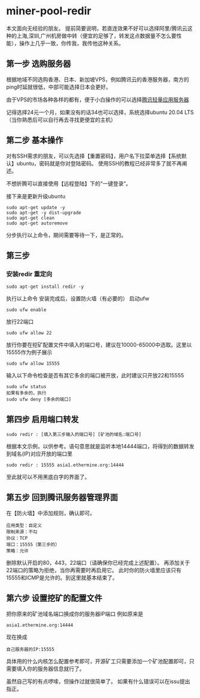 # miner-pool-redir
本文面向无经验的朋友。
提前简要说明，若直连效果不好可以选择阿里/腾讯云这种的上海,深圳,广州机房做中转（便宜的足够了，转发这点数据量不怎么要性能），操作上几乎一致，你传我，我传他这种关系。

## 第一步 选购服务器
根据地域不同选购香港、日本、新加坡VPS，例如腾讯云的香港服务器，南方的ping时延就很低，中部可能选择日本会更好。

由于VPS的市场各种各样的都有，便于小白操作的可以选择<a href="https://cloud.tencent.com/product/lighthouse" target="_blank">腾讯轻量应用服务器</a>

记得选择24元一个月，如果没有的话34也可以选择，系统选择ubuntu 20.04 LTS
（当你熟悉后可以自行再去寻找更便宜的主机）
## 第二步 基本操作
对有SSH需求的朋友，可以先选择【重置密码】，用户名下拉菜单选择【系统默认】ubuntu，密码就是你对登陆密码。
使用SSH的教程已经非常多了就不再阐述。

不想折腾可以直接使用【远程登陆】下的“一键登录”。

接下来是更新升级ubuntu
```
sudo apt-get update -y
sudo apt-get -y dist-upgrade
sudo apt-get clean
sudo apt-get autoremove
```
分步执行以上命令，期间需要等待一下，是正常的。
## 第三步 
### 安装redir 重定向
```
sudo apt-get install redir -y
```
执行以上命令
安装完成后，设置防火墙（有必要的）
启动ufw
```
sudo ufw enable
```
放行22端口
```
sudo ufw allow 22
```
放行你要在挖矿配置文件中填入的端口号，建议在10000-65000中选取。这里以15555作为例子展示
```
sudo ufw allow 15555
```
输入以下命令检查是否有其它多余的端口被开放，此时建议只开放22和15555
```
sudo ufw status
如果有多余的，执行
sudo ufw deny [多余的端口]
```
## 第四步 启用端口转发
```
sudo redir : [填入第三步输入的端口号] [矿池的域名:端口号]
```
根据本文示例，以供参考。语句意思就是监听本地14444端口，将得到的数据转发到域名(IP)对应开放的端口里
```
sudo redir : 15555 asia1.ethermine.org:14444
```
至此就可以不用黑底白字的界面了。
## 第五步 回到腾讯服务器管理界面
在【防火墙】中添加规则，确认即可。
```
应用类型：自定义
限制来源：不勾
协议：TCP
端口：15555（第三步的）
策略：允许
```
删除默认开启的80，443，22端口（请确保你已经完成上述配置）。
再添加关于22端口的策略为拒绝，当你再需要时再启用它。
此时你的防火墙里应该只有15555和ICMP是允许的。到这里就基本结束了。
## 第六步 设置挖矿的配置文件
把你原来的矿池域名端口换成你的服务器IP端口
例如原来是
```
asia1.ethermine.org:14444
```
现在换成
```
自己服务器的IP:15555
```
具体用的什么内核怎么配置参考即可，开源矿工只需要添加一个矿池配置即可，只需要填入你的服务器信息就行了。


虽然自己写的有点啰嗦，但操作过就很简单了。 如果有什么错误可以在issu提出指正。
